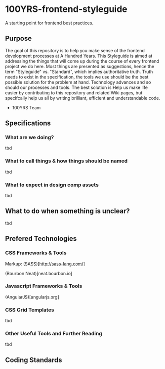100YRS-frontend-styleguide
==========================

A starting point for frontend best practices.

## Purpose

The goal of this repository is to help you make sense of the frontend development processes at A Hundred Years. This Styleguide is aimed at addressing the things that will come up during the course of every frontend project we do here. Most things are presented as suggestions, hence the term "Styleguide" vs. "Standard", which implies authoritative truth. Truth needs to exist in the specification, the tools we use should be the best possible solution for the problem at hand. Technology advances and so should our processes and tools. The best solution is Help us make life easier by contributing to this repository and related Wiki pages, but specifcally help us all by writing brilliant, efficient and understandable code.

- 100YRS Team

## Specifications

### What are we doing?

tbd

### What to call things & how things should be named

tbd

### What to expect in design comp assets

tbd

## What to do when something is unclear?

tbd

## Prefered Technologies

### CSS Frameworks & Tools

Markup: (SASS)[http://sass-lang.com/]

(Bourbon Neat)[neat.bourbon.io]

### Javascript Frameworks & Tools

(AngularJS)[angularjs.org]

### CSS Grid Templates

tbd

### Other Useful Tools and Further Reading

tbd

## Coding Standards
